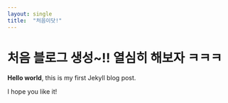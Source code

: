 ```yaml
---
layout: single
title:  "처음이닷!"
---
```


# 처음 블로그 생성~!! 열심히 해보자 ㅋㅋㅋ 

**Hello world**, this is my first Jekyll blog post.

I hope you like it!
